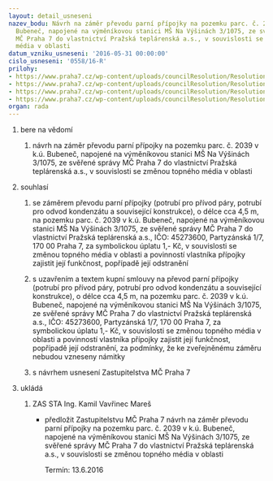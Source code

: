 ```yaml
---
layout: detail_usneseni
nazev_bodu: Návrh na záměr převodu parní přípojky na pozemku parc. č. 2039 v k.ú.
  Bubeneč, napojené na výměníkovou stanici MŠ Na Výšinách 3/1075, ze svěřené správy
  MČ Praha 7 do vlastnictví Pražská teplárenská a.s., v souvislosti se změnou topného
  média v oblasti
datum_vzniku_usneseni: '2016-05-31 00:00:00'
cislo_usneseni: '0558/16-R'
prilohy:
- https://www.praha7.cz/wp-content/uploads/councilResolution/Resolutions/27779/export/DZ_pripojkaVysiny~66926.docx
- https://www.praha7.cz/wp-content/uploads/councilResolution/Resolutions/27779/export/02_pripojkaVysiny~66925.doc
- https://www.praha7.cz/wp-content/uploads/councilResolution/Resolutions/27779/export/03_pripojkaVysiny~66924.pdf
- https://www.praha7.cz/wp-content/uploads/councilResolution/Resolutions/27779/export/export~298569.pdf
organ: rada
---
```

<ol id="urzList" class="urzList_view"><li id="" class="urzClass1"><span name="1">bere na vědomí</span><ol class="urzOlClass"><li style="text-align: left;" id="" class="urzClass2"><span><p>návrh na záměr převodu parní přípojky na pozemku parc. č. 2039 v k.ú. Bubeneč, napojené na výměníkovou stanici MŠ Na Výšinách 3/1075, ze svěřené správy MČ Praha 7 do vlastnictví Pražská teplárenská a.s., v souvislosti se změnou topného média v oblasti</p></span></li></ol></li><li id="" class="urzClass1"><span name="26">souhlasí</span><ol class="urzOlClass"><li style="text-align: left;" id="" class="urzClass2"><span><p>se záměrem převodu parní přípojky&nbsp;(potrubí pro přívod páry, potrubí pro odvod kondenzátu a související konstrukce), o délce&nbsp;cca 4,5 m, na pozemku parc. č. 2039 v k.ú. Bubeneč, napojené na výměníkovou stanici MŠ Na Výšinách 3/1075, ze svěřené správy MČ Praha 7 do vlastnictví Pražská teplárenská a.s., IČO:&nbsp;45273600,&nbsp;Partyzánská 1/7, 170 00 Praha 7, za symbolickou úplatu 1,- Kč, v souvislosti se změnou topného média v oblasti a povinností vlastníka přípojky zajistit její funkčnost, popřípadě její odstranění</p></span></li><li style="text-align: left;" id="" class="urzClass2"><span><p>s uzavřením a textem kupní smlouvy na převod parní přípojky (potrubí pro přívod páry, potrubí pro odvod kondenzátu a související konstrukce), o délce cca 4,5 m, na pozemku parc. č. 2039 v k.ú. Bubeneč, napojené na výměníkovou stanici MŠ Na Výšinách 3/1075, ze svěřené správy MČ Praha 7 do vlastnictví Pražská teplárenská a.s., IČO: 45273600, Partyzánská 1/7, 170 00 Praha 7, za symbolickou úplatu 1,- Kč, v souvislosti se změnou topného média v oblasti a povinností vlastníka přípojky zajistit její funkčnost, popřípadě její odstranění, za podmínky, že ke zveřejněnému záměru nebudou vzneseny námitky</p></span></li><li style="text-align: left;" id="" class="urzClass2"><span><p>s návrhem usnesení Zastupitelstva MČ Praha 7</p></span></li></ol></li><li class="urzClass1" id="urzUkoly"><span name="1">ukládá</span><ol class="urzOlClass"><li class="urzClass2"><span><p>ZAS STA Ing. Kamil Vavřinec Mareš</p></span><ul class="urzUlClass"><li class="urzClass3"><span><p>předložit Zastupitelstvu MČ Praha 7 návrh na záměr převodu parní přípojky na pozemku parc. č. 2039 v k.ú. Bubeneč, napojené na výměníkovou stanici MŠ Na Výšinách 3/1075, ze svěřené správy MČ Praha 7 do vlastnictví Pražská teplárenská a.s., v souvislosti se změnou topného média v oblasti</p></span><span class="urzUkolTermin">  Termín:&nbsp;13.6.2016</span></li></ul></li></ol></li></ol>